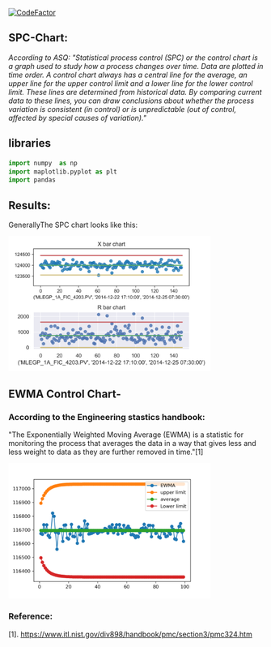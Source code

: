 [![CodeFactor](https://www.codefactor.io/repository/github/sumit-ai/spc-and-ewma-chart-/badge)](https://www.codefactor.io/repository/github/sumit-ai/spc-and-ewma-chart-)
## SPC-Chart:

_According to ASQ: "Statistical process control (SPC) or the control chart is a graph used to study how a process changes over time. Data are plotted in time order. A control chart always has a central line for the average, an upper line for the upper control limit and a lower line for the lower control limit. These lines are determined from historical data. By comparing current data to these lines, you can draw conclusions about whether the process variation is consistent (in control) or is unpredictable (out of control, affected by special causes of variation)."_

## libraries
``` python 
import numpy  as np 
import maplotlib.pyplot as plt 
import pandas
```

## Results:
GenerallyThe SPC chart looks like this: 

<img src="pic.png" width="400" />

## EWMA Control Chart-
### According to the Engineering stastics handbook:  
"The Exponentially Weighted Moving Average (EWMA) is a statistic for monitoring the process that averages the data in a way that gives less and less weight to data as they are further removed in time."[1]

<img src="EWMA.png" width="400" />


### Reference:

[1]. https://www.itl.nist.gov/div898/handbook/pmc/section3/pmc324.htm
